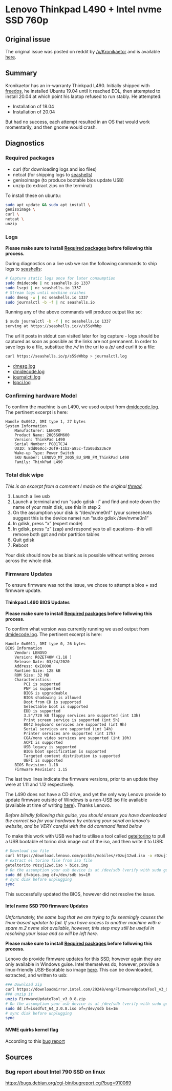 # Lenovo Thinkpad L490 + Intel nvme SSD 760p

## Original issue

The original issue was posted on reddit by [/u/Kronikaetor](https://www.reddit.com/user/Kronikaetor/) and is available [here](https://www.reddit.com/r/linuxquestions/comments/g88hhs/need_help_installing_ubuntu/).

## Summary

Kronikaetor has an in-warranty Thinkpad L490. Initially shipped with [freedos](http://www.freedos.org/), he installed Ubuntu 19.04 until it reached EOL, then attempted to install 20.04 at which point his laptop refused to run stably. He attempted:

* Installation of 18.04
* Installation of 20.04

But had no success, each attempt resulted in an OS that would work momentarily, and then gnome would crash.

## Diagnostics

### Required packages

* curl (for downloading logs and iso files)
* netcat (for shipping logs to [seashells](https://seashells.io))
* genisoimage (to produce bootable bios update USB)
* unzip (to extract zips on the terminal)

To install these on ubuntu:
```bash
sudo apt update && sudo apt install \
genisoimage \
curl \
netcat \
unzip
```

### Logs

__Please make sure to install [Required packages](#required-packages) before following this process.__

During diagnostics on a live usb we ran the following commands to ship logs to [seashells](https://seashells.io):

```bash
# Capture static logs once for later consumption
sudo dmidecode | nc seashells.io 1337
sudo lscpi | nc seashells.io 1337
# Stream logs until machine crashes
sudo dmesg -w | nc seashells.io 1337
sudo journalctl -b -f | nc seashells.io
```

Running any of the above commands will produce output like so:

```bash
$ sudo journalctl -b -f | nc seashells.io 1337
serving at https://seashells.io/v/s5SeWhbp
```

The url it posts in stdout can visited later for log capture - logs should be captured as soon as possible as the links are not permanent. In order to save logs to a file, substitue the _/v/_ in the url to a _/p/_ and curl it to a file:

```bash
curl https://seashells.io/p/s5SeWhbp > journalctl.log
```

* [dmesg.log](./logs/dmesg.log)
* [dmidecode.log](./logs/dmidecode.log)
* [journalctl.log](./logs/journalctl.log)
* [lspci.log](./logs/lspci.log)

### Confirming hardware Model

To confirm the machine is an L490, we used output from [dmidecode.log](./logs/dmidecode.log). The pertinent excerpt is here:

```
Handle 0x0012, DMI type 1, 27 bytes
System Information
	Manufacturer: LENOVO
	Product Name: 20Q5S0M600
	Version: ThinkPad L490
	Serial Number: PG01TCJ4
	UUID: 8dd060cc-26f9-11b2-a85c-f3a05d5236c9
	Wake-up Type: Power Switch
	SKU Number: LENOVO_MT_20Q5_BU_SMB_FM_ThinkPad L490
	Family: ThinkPad L490
```

### Total disk wipe

_This is an excerpt from a comment I made on the original [thread](https://www.reddit.com/r/linuxquestions/comments/g88hhs/need_help_installing_ubuntu/)._

1. Launch a live usb
2. Launch a terminal and run “sudo gdisk -l” and find and note down the name of your main disk, use this in step 2
3. On the assumption your disk is “/dev/nvme0n1” (your screenshots suggest this is the device name) run “sudo gdisk /dev/nvme0n1”
4. In gdisk, press “x” (expert mode)
5. In gdisk, press “z” (zap) and respond yes to all questions- this will remove both gpt and mbr partition tables
6. Quit gdisk
7. Reboot

Your disk should now be as blank as is possible without writing zeroes across the whole disk.

### Firmware Updates

To ensure firmware was not the issue, we chose to attempt a bios + ssd firmware update.

#### Thinkpad L490 BIOS Updates

__Please make sure to install [Required packages](#required-packages) before following this process.__

To confirm what version was currently running we used output from [dmidecode.log](./logs/dmidecode.log). The pertinent excerpt is here:

```
Handle 0x0011, DMI type 0, 26 bytes
BIOS Information
	Vendor: LENOVO
	Version: R0ZET40W (1.18 )
	Release Date: 03/24/2020
	Address: 0xE0000
	Runtime Size: 128 kB
	ROM Size: 32 MB
	Characteristics:
		PCI is supported
		PNP is supported
		BIOS is upgradeable
		BIOS shadowing is allowed
		Boot from CD is supported
		Selectable boot is supported
		EDD is supported
		3.5"/720 kB floppy services are supported (int 13h)
		Print screen service is supported (int 5h)
		8042 keyboard services are supported (int 9h)
		Serial services are supported (int 14h)
		Printer services are supported (int 17h)
		CGA/mono video services are supported (int 10h)
		ACPI is supported
		USB legacy is supported
		BIOS boot specification is supported
		Targeted content distribution is supported
		UEFI is supported
	BIOS Revision: 1.18
	Firmware Revision: 1.15
```
The last two lines indicate the firmware versions, prior to an update they were at 1.11 and 1.12 respectively.

The L490 does not have a CD drive, and yet the only way Lenovo provide to update firmware outside of Windows is a non-USB iso file available (available at time of writing [here](https://download.lenovo.com/pccbbs/mobiles/r0zuj12wd.iso)). Thanks Lenovo.

_Before blindly following this guide, you should ensure you have downloaded the correct iso for your hardware by entering your serial on lenovo's website, and be VERY careful with the dd command listed below_

To make this work with USB we had to utilise a tool called [geteltorino](http://manpages.ubuntu.com/manpages/trusty/man1/geteltorito.1.html) to pull a USB bootable el torino disk image out of the iso, and then write it to USB:

```bash
# Download iso file
curl https://download.lenovo.com/pccbbs/mobiles/r0zuj12wd.iso -o r0zuj12wd.iso
# extract el torino file from iso file
geteltorito r0zuj12wd.iso > bios.img
# On the assumption your usb device is at /dev/sdb (verify with sudo gdisk -l prior to running this command!!!!)
sudo dd if=bios.img of=/dev/sdb bs=1M
# sync disk before unplugging
sync
```

This successfully updated the BIOS, however did not resolve the issue.

#### Intel nvme SSD 790 firmware Updates

_Unfortunately, the same bug that we are trying to fix seemingly causes the linux-based updater to fail. If you have access to another machine with a spare m.2 nvme slot available, however, this step may still be useful in resolving your issue and so will be left here._

__Please make sure to install [Required packages](#required-packages) before following this process.__

Lenovo do provide firmware updates for this SSD, however again they are only available in Windows guise. Intel themselves do, however, provide a linux-friendly USB-Bootable iso image [here](https://downloadcenter.intel.com/download/29248/Intel-SSD-Firmware-Update-Tool). This can be downloaded, extracted, and written to usb:

```bash
### Download zip
curl https://downloadmirror.intel.com/29248/eng/FirmwareUpdateTool_v3_0_8.zip -o FirmwareUpdateTool_v3_0_8.zip
### unzip it
unzip FirmwareUpdateTool_v3_0_8.zip
# On the assumption your usb device is at /dev/sdb (verify with sudo gdisk -l prior to running this command!!!!)
sudo dd if=issdfut_64_3.0.8.iso of=/dev/sdb bs=1m
# sync disk before unplugging
sync
```

#### NVME quirks kernel flag

According to this [bug report](https://bugs.debian.org/cgi-bin/bugreport.cgi?bug=910069)

## Sources

### Bug report about Intel 790 SSD on linux
https://bugs.debian.org/cgi-bin/bugreport.cgi?bug=910069
